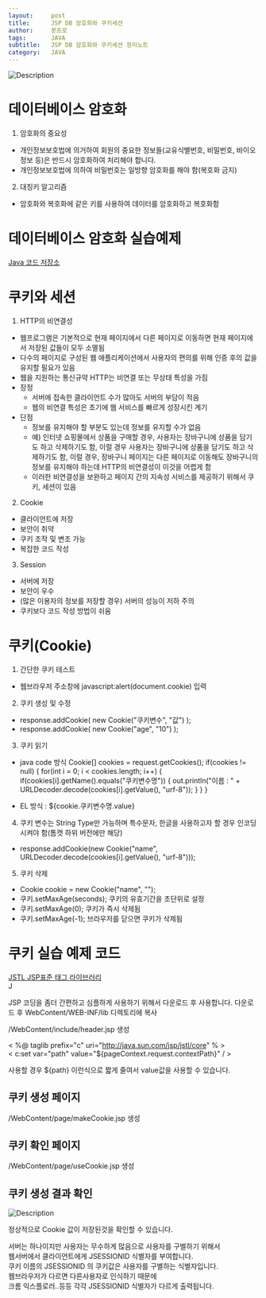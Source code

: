 ```yaml
---
layout:     post
title:      JSP DB 암호화와 쿠키세션
author:     쭌프로
tags:       JAVA
subtitle:   JSP DB 암호화와 쿠키세션 정리노트
category:   JAVA
---
```


<!-- Start Writing Below in Markdown -->

![Description](https://alalstjr.github.io/jjunpro.github.io/img/java_bg.png)

# 데이터베이스 암호화

1. 암호화의 중요성
  - 개인정보보호법에 의거하여 회원의 중요한 정보들(교유식별번호, 비밀번호, 바이오정보 등)은 반드시 암호화하여 처리해야 합니다.
  - 개인정보보호법에 의하여 비밀번호는 일방향 암호화를 해야 함(복호화 금지)
  
2. 대칭키 알고리즘
  - 암호화와 복호화에 같은 키를 사용하여 데이터를 암호화하고 복호화함
  
# 데이터베이스 암호화 실습예제

<a href="https://github.com/alalstjr/Java-study/tree/master/190516-%EC%95%94%ED%98%B8%ED%99%94">Java 코드 저장소</a>

# 쿠키와 세션

1. HTTP의 비연결성
  - 웹프로그램은 기본적으로 현재 페이지에서 다른 페이지로 이동하면 현재 페이지에서 저장된 값들이 모두 소멸됨
  - 다수의 페이지로 구성된 웹 애플리케이션에서 사용자의 편의를 위해 인증 후의 값을 유지할 필요가 있음
  - 웹을 지원하는 통신규약 HTTP는 비연결 또는 무상태 특성을 가짐
  - 장정
    - 서버에 접속한 클라이언트 수가 많아도 서버의 부담이 적음
    - 웹의 비연결 특성은 초기에 웹 서비스를 빠르게 성장시킨 계기
  - 단점
    - 정보를 유지해야 할 부분도 있는데 정보를 유지할 수가 없음
    - 예) 인터넷 쇼핑몰에서 상품을 구매할 경우, 사용자는 장바구니에 상품을 담기도 하고 삭제하기도 함,
      이럴 경우 사용자는 장바구니에 상품을 담기도 하고 삭제하기도 함, 이럴 경우, 장바구니 페이지는 다른 페이지로 이동해도
      장바구니의 정보를 유지해야 하는데 HTTP의 비연결성이 이것을 어렵게 함
    - 이러한 비연결성을 보완하고 페이지 간의 지속성 서비스를 제공하기 위해서 쿠키, 세션이 있음

2. Cookie
  - 클라이언트에 저장
  - 보안이 취약
  - 쿠키 조작 및 변조 가능
  - 복잡한 코드 작성
  
3. Session
  - 서버에 저장
  - 보안이 우수
  - (많은 이용자의 정보를 저장할 경우) 서버의 성능이 저하 주의
  - 쿠키보다 코드 작성 방법이 쉬움
  
# 쿠키(Cookie)

1. 간단한 쿠키 테스트
  - 웹브라우저 주소창에 javascript:alert(document.cookie) 입력
  
2. 쿠키 생성 및 수정
  - response.addCookie( new Cookie("쿠키변수", "값") );
  - response.addCookie( new Cookie("age", "10") );
  
3. 쿠키 읽기
  - java code 방식
  Cookie[] cookies = request.getCookies();
  if(cookies != null) {
    for(int i = 0; i < cookies.length; i++) {
      if(cookies[i].getName().equals("쿠키변수명")) {
        out.println("이름 : " + URLDecoder.decode(cookies[i].getValue(), "urf-8"));
      }
    }
  }
  
  - EL 방식 : ${cookie.쿠키변수명.value}
  
4. 쿠키 변수는 String Type만 가능하며 특수문자, 한글을 사용하고자 할 경우 인코딩시켜야 함(톰캣 하위 버전에만 해당)
  - response.addCookie(new Cookie("name", URLDecoder.decode(cookies[i].getValue(), "urf-8")));
  
5. 쿠키 삭제
  - Cookie cookie = new Cookie("name", "");
  - 쿠키.setMaxAge(seconds); 쿠키의 유효기간을 초단위로 설정
  - 쿠키.setMaxAge(0); 쿠키가 즉시 삭제됨
  - 쿠키.setMaxAge(-1); 브라우저를 닫으면 쿠키가 삭제됨
  
# 쿠키 실습 예제 코드

<a href="http://tomcat.apache.org/download-taglibs.cgi">JSTL JSP표준 태그 라이브러리</a> <br/>J

JSP 코딩을 좀더 간편하고 심플하게 사용하기 위해서 다운로드 후 사용합니다.
다운로드 후 WebContent/WEB-INF/lib 디렉토리에 복사 

/WebContent/include/header.jsp 생성

< %@ taglib prefix="c" uri="http://java.sun.com/jsp/jstl/core" % > <br/>
< c:set var="path" value="${pageContext.request.contextPath}" / >

사용할 경우 ${path} 이런식으로 짧게 줄여서 value값을 사용할 수 있습니다.

## 쿠키 생성 페이지

/WebContent/page/makeCookie.jsp 생성

<script src="https://gist.github.com/alalstjr/6577b4b7c143b666626cfcfde812b4ca.js"></script>

## 쿠키 확인 페이지

/WebContent/page/useCookie.jsp 생성

<script src="https://gist.github.com/alalstjr/ca0a3c91defae5b9cd3f134f613d36da.js"></script>

## 쿠키 생성 결과 확인

![Description](https://alalstjr.github.io/jjunpro.github.io/img/java_bg.png)

정상적으로 Cookie 값이 저장된것을 확인할 수 있습니다.

서버는 하나이지만 사용자는 무수하게 많음으로 사용자를 구별하기 위해서 <br/>
웹서버에서 클라이언트에게 JSESSIONID 식별자를 부여합니다. <br/>
쿠키 이름의 JSESSIONID 의 쿠키값은 사용자를 구별하는 식별자입니다. <br/>
웹브라우저가 다르면 다른사용자로 인식하기 때문에 <br/>
크롬 익스플로러..등등 각각 JSESSIONID 식별자가 다르게 출력됩니다.
